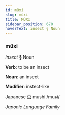 ```yaml
---
id: müxi
slug: müxi
title: MÜXİ
sidebar_position: 670
hoverText: insect § Noun
---
```


### müxi

*insect* **§** Noun

**Verb**: to be an insect

**Noun**: an insect

**Modifier**: instect-like

Japanese 虫 mushi /muɕi/

*Japonic Language Family*